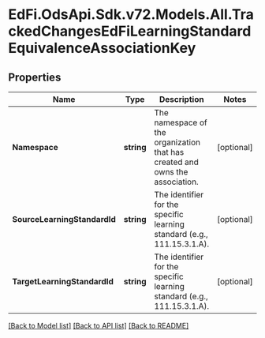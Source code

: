 # EdFi.OdsApi.Sdk.v72.Models.All.TrackedChangesEdFiLearningStandardEquivalenceAssociationKey

## Properties

Name | Type | Description | Notes
------------ | ------------- | ------------- | -------------
**Namespace** | **string** | The namespace of the organization that has created and owns the association. | [optional] 
**SourceLearningStandardId** | **string** | The identifier for the specific learning standard (e.g., 111.15.3.1.A). | [optional] 
**TargetLearningStandardId** | **string** | The identifier for the specific learning standard (e.g., 111.15.3.1.A). | [optional] 

[[Back to Model list]](../../README.md#documentation-for-models) [[Back to API list]](../../README.md#documentation-for-api-endpoints) [[Back to README]](../../README.md)

